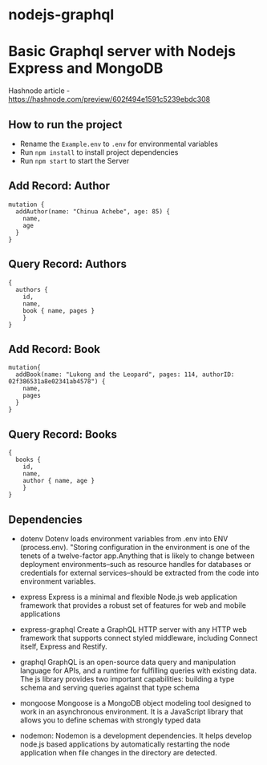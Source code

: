 # nodejs-graphql

# Basic Graphql server with Nodejs Express and MongoDB

Hashnode article - https://hashnode.com/preview/602f494e1591c5239ebdc308


## How to run the project

- Rename the `Example.env` to `.env` for environmental variables
- Run `npm install` to install project dependencies
- Run `npm start` to start the Server



## Add Record: Author

```
mutation {
  addAuthor(name: "Chinua Achebe", age: 85) {
    name,
    age
  }
}
```


## Query Record: Authors

```
{
  authors {
    id,
    name,
    book { name, pages }
	}
}
```


## Add Record: Book

```
mutation{
  addBook(name: "Lukong and the Leopard", pages: 114, authorID: 02f386531a8e02341ab4578") {
    name,
    pages
  }
}
```


## Query Record: Books

```
{
  books {
    id,
    name,
    author { name, age }
	}
}
```

## Dependencies

- dotenv
Dotenv loads environment variables from .env into ENV (process.env). "Storing configuration in the environment is one of the tenets of a twelve-factor app.Anything that is likely to change between deployment environments–such as resource handles for databases or credentials for external services–should be extracted from the code into environment variables.

- express
Express is a minimal and flexible Node.js web application framework that provides a robust set of features for web and mobile applications

- express-graphql
Create a GraphQL HTTP server with any HTTP web framework that supports connect styled middleware, including Connect itself, Express and Restify.

- graphql
GraphQL is an open-source data query and manipulation language for APIs, and a runtime for fulfilling queries with existing data. The js library provides two important capabilities: building a type schema and serving queries against that type schema

- mongoose
Mongoose is a MongoDB object modeling tool designed to work in an asynchronous environment. It is a JavaScript library that allows you to define schemas with strongly typed data

- nodemon:
Nodemon is a development dependencies. It helps develop node.js based applications by automatically restarting the node application when file changes in the directory are detected.
  